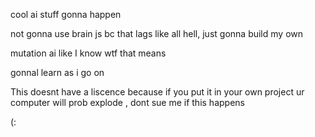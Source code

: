 cool ai stuff gonna happen

not gonna use brain js bc that lags like all hell, just gonna build my own

mutation ai like I know wtf that means

gonnal learn as i go on

This doesnt have a liscence because if you put it in your own project ur computer will prob explode
, dont sue me if this happens

(:

